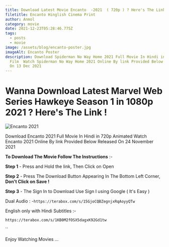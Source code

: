 ```yaml
---
title: Download Latest Movie Encanto  -2021  ( 720p ) ? Here's The Link !
filetitle: Encanto Hinglish Cinema Print
author: Anmol
category: movie
date: 2021-12-23T05:28:46.775Z
tags:
  - posts
  - movie
image: /assets/blog/encanto-poster.jpg
imageAlt: Encanto Poster
description: Download Spiderman No Way Home 2021 Full Movie In Hindi in 720p MCU
  Film  Watch Spiderman No Way Home 2021 Online By link Provided Below Released
  On 13 Dec 2021
---
```

# Wanna Download Latest Marvel Web Series Hawkeye Season 1 in 1080p 2021 ? Here's The Link !

![Encanto 2021](/assets/blog/encanto-poster.jpg "Encanto 2021")

Download Encanto 2021 Full Movie In Hindi in 720p Animated Watch Encanto 2021 Online By link Provided Below Released On 24 November 2021

**To Download The Movie Follow The Instructions** :-

**Step 1** - Press and Hold the link, Then Click on Open

**Step 2** - Press The Download Button Appearing In The Bottom Left Corner, **Don't Click on Save !**

**Step 3** - The Sign In to Download Use Sign I using Google ( It's Easy )





Dual Audio  : -`https://terabox.com/s/15GjoCQBZegnjxRqAoyyQTw`

English only with Hindi Subtitles :-

`https://terabox.com/s/1KB0M2fOSX5dagxK92Gd1tw`

``

Enjoy Watching Movies ...